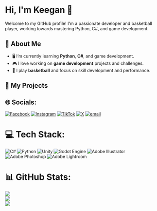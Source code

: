 # Hi, I'm Keegan 👋

Welcome to my GitHub profile! I'm a passionate developer and basketball player, working towards mastering Python, C#, and game development.

## 🚀 About Me

- 🖥️ I’m currently learning **Python**, **C#**, and game development.
- 🎮 I love working on **game development** projects and challenges.
- 🏀 I play **basketball** and focus on skill development and performance.

## 🌱 My Projects


## 🌐 Socials:
[![Facebook](https://img.shields.io/badge/Facebook-%231877F2.svg?logo=Facebook&logoColor=white)](https://facebook.com/@ThatBallerKeeg) [![Instagram](https://img.shields.io/badge/Instagram-%23E4405F.svg?logo=Instagram&logoColor=white)](https://instagram.com/@ThatBallerKeeg) [![TikTok](https://img.shields.io/badge/TikTok-%23000000.svg?logo=TikTok&logoColor=white)](https://tiktok.com/@@ThatBallerKeeg) [![X](https://img.shields.io/badge/X-black.svg?logo=X&logoColor=white)](https://x.com/@ThatBallerKeeg) [![email](https://img.shields.io/badge/Email-D14836?logo=gmail&logoColor=white)](mailto:keeg.hamburgh@gmail.com)

# 💻 Tech Stack:
![C#](https://img.shields.io/badge/c%23-%23239120.svg?style=for-the-badge&logo=csharp&logoColor=white) ![Python](https://img.shields.io/badge/python-3670A0?style=for-the-badge&logo=python&logoColor=ffdd54) ![Unity](https://img.shields.io/badge/unity-%23000000.svg?style=for-the-badge&logo=unity&logoColor=white) ![Godot Engine](https://img.shields.io/badge/GODOT-%23FFFFFF.svg?style=for-the-badge&logo=godot-engine) ![Adobe Illustrator](https://img.shields.io/badge/adobe%20illustrator-%23FF9A00.svg?style=for-the-badge&logo=adobe%20illustrator&logoColor=white) ![Adobe Photoshop](https://img.shields.io/badge/adobe%20photoshop-%2331A8FF.svg?style=for-the-badge&logo=adobe%20photoshop&logoColor=white) ![Adobe Lightroom](https://img.shields.io/badge/Adobe%20Lightroom-31A8FF.svg?style=for-the-badge&logo=Adobe%20Lightroom&logoColor=white)

# 📊 GitHub Stats:
![](https://github-readme-stats.vercel.app/api?username=ThatBallerKeeg&theme=github_dark_dimmed&hide_border=false&include_all_commits=true&count_private=false)<br/>
![](https://nirzak-streak-stats.vercel.app/?user=ThatBallerKeeg&theme=github_dark_dimmed&hide_border=false)<br/>
![](https://github-readme-stats.vercel.app/api/top-langs/?username=ThatBallerKeeg&theme=github_dark_dimmed&hide_border=false&include_all_commits=true&count_private=false&layout=compact)
